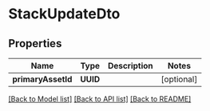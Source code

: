# StackUpdateDto

## Properties
Name | Type | Description | Notes
------------ | ------------- | ------------- | -------------
**primaryAssetId** | **UUID** |  | [optional] 

[[Back to Model list]](../README.md#documentation-for-models) [[Back to API list]](../README.md#documentation-for-api-endpoints) [[Back to README]](../README.md)


